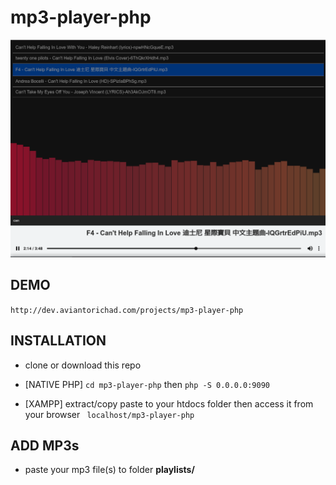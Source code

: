 # mp3-player-php
![screenshot](https://github.com/aviantorichad/mp3-player-php/blob/master/ss.png)

## DEMO
```http://dev.aviantorichad.com/projects/mp3-player-php```

## INSTALLATION
+ clone or download this repo
+ [NATIVE PHP]
```cd mp3-player-php```
then
```php -S 0.0.0.0:9090 ```

+ [XAMPP] extract/copy paste to your htdocs folder then access it from your browser ``` localhost/mp3-player-php```


## ADD MP3s
+ paste your mp3 file(s) to folder **playlists/**
